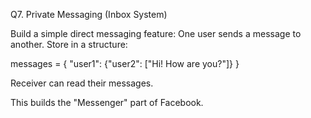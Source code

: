Q7. Private Messaging (Inbox System)

Build a simple direct messaging feature:
One user sends a message to another.
Store in a structure:

messages = {
   "user1": {"user2": ["Hi! How are you?"]}
}

Receiver can read their messages.

This builds the "Messenger" part of Facebook.